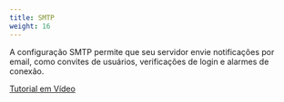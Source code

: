 ```yaml
---
title: SMTP
weight: 16
---
```


A configuração SMTP permite que seu servidor envie notificações por email, como convites de usuários, verificações de login e alarmes de conexão.

[Tutorial em Vídeo](https://youtu.be/0LyQY1JS4Uc)